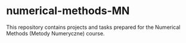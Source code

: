 # numerical-methods-MN
This repository contains projects and tasks prepared for the Numerical Methods (Metody Numeryczne) course.

